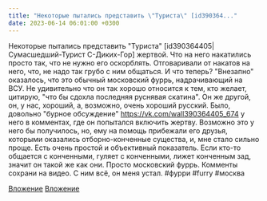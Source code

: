 ```yaml
---
title: "Некоторые пытались представить \"Туриста\" [id390364..."
date: 2023-06-14 06:01:00 +0300
---
```


Некоторые пытались представить "Туриста" [id390364405|Сумасшедший-Турист С-Диких-Гор] жертвой. Что на него накатились просто так, что не нужно его оскорблять. Отговаривали от накатов на него, что, не надо так грубо с ним общаться.
И что теперь?
"Внезапно" оказалось, что это обычный московский фуррь, надрачивающий на ВСУ. Не удивительно что он так хорошо относится к тем, кто желает, цитирую, "что бы сдохла последняя руснявая скатина". Он же другой, он, у нас, хороший, а, возможно, очень хороший русский.
Было, довольно "бурное обсуждение" https://vk.com/wall390364405_674 у него в комментах, где он попытался включить жертву. Возможно это у него бы получилось, но, ему на помощь прибежали его друзья, которыми оказались отборно-конченные существа, и, мне стало сильно проще.
Есть очень простой и объективный показатель. Если кто-то общается с конченными, гуляет с конченными, лижет конченным зад, значит он такой же как они. Просто московский фуррь.
Комменты сохрани на видео. С ним всё, он меня устал.
#фурри #furry #москва


[Вложение](https://vk.com/photo41076938_457250053)
[Вложение](https://vk.com/video41076938_456239644)
